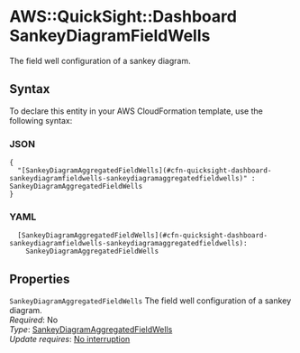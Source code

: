 # AWS::QuickSight::Dashboard SankeyDiagramFieldWells<a name="aws-properties-quicksight-dashboard-sankeydiagramfieldwells"></a>

The field well configuration of a sankey diagram\.

## Syntax<a name="aws-properties-quicksight-dashboard-sankeydiagramfieldwells-syntax"></a>

To declare this entity in your AWS CloudFormation template, use the following syntax:

### JSON<a name="aws-properties-quicksight-dashboard-sankeydiagramfieldwells-syntax.json"></a>

```
{
  "[SankeyDiagramAggregatedFieldWells](#cfn-quicksight-dashboard-sankeydiagramfieldwells-sankeydiagramaggregatedfieldwells)" : SankeyDiagramAggregatedFieldWells
}
```

### YAML<a name="aws-properties-quicksight-dashboard-sankeydiagramfieldwells-syntax.yaml"></a>

```
  [SankeyDiagramAggregatedFieldWells](#cfn-quicksight-dashboard-sankeydiagramfieldwells-sankeydiagramaggregatedfieldwells): 
    SankeyDiagramAggregatedFieldWells
```

## Properties<a name="aws-properties-quicksight-dashboard-sankeydiagramfieldwells-properties"></a>

`SankeyDiagramAggregatedFieldWells`  <a name="cfn-quicksight-dashboard-sankeydiagramfieldwells-sankeydiagramaggregatedfieldwells"></a>
The field well configuration of a sankey diagram\.  
*Required*: No  
*Type*: [SankeyDiagramAggregatedFieldWells](aws-properties-quicksight-dashboard-sankeydiagramaggregatedfieldwells.md)  
*Update requires*: [No interruption](https://docs.aws.amazon.com/AWSCloudFormation/latest/UserGuide/using-cfn-updating-stacks-update-behaviors.html#update-no-interrupt)